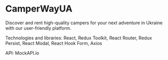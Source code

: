 # CamperWayUA
Discover and rent high-quality campers for your next adventure in Ukraine with our user-friendly platform.

Technologies and libraries:
React, Redux Toolkit, React Router, Redux Persist, React Modal, React Hook Form, Axios

API:
MockAPI.io
